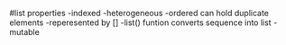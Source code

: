 #list properties
-indexed
-heterogeneous
-ordered
can hold duplicate elements
-reperesented by []
-list() funtion converts sequence into list
-mutable

